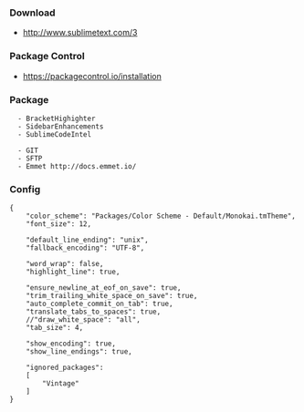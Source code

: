 ### Download
 * http://www.sublimetext.com/3 

### Package Control
 * https://packagecontrol.io/installation

### Package
```
  - BracketHighighter
  - SidebarEnhancements
  - SublimeCodeIntel

  - GIT
  - SFTP
  - Emmet http://docs.emmet.io/
```

### Config
```
{
    "color_scheme": "Packages/Color Scheme - Default/Monokai.tmTheme",
    "font_size": 12,

    "default_line_ending": "unix",
    "fallback_encoding": "UTF-8",

    "word_wrap": false,
    "highlight_line": true,

    "ensure_newline_at_eof_on_save": true,
    "trim_trailing_white_space_on_save": true,
    "auto_complete_commit_on_tab": true,
    "translate_tabs_to_spaces": true,
    //"draw_white_space": "all",
    "tab_size": 4,

    "show_encoding": true,
    "show_line_endings": true,

    "ignored_packages":
    [
        "Vintage"
    ]
}
```
